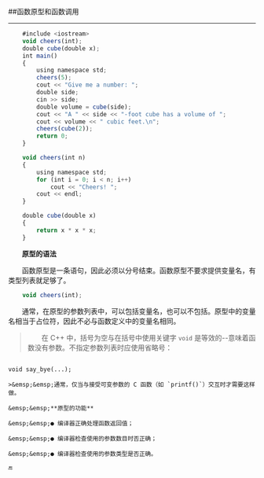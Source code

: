 ##函数原型和函数调用

---

```javascript
    #include <iostream>
    void cheers(int);
    double cube(double x);
    int main()
    {
        using namespace std;
        cheers(5);
        cout << "Give me a number: ";
        double side;
        cin >> side;
        double volume = cube(side);
        cout << "A " << side << "-foot cube has a volume of ";
        cout << volume << " cubic feet.\n";
        cheers(cube(2));
        return 0;
    }

    void cheers(int n)
    {
        using namespace std;
        for (int i = 0; i < n; i++)
            cout << "Cheers! ";
        cout << endl;
    }

    double cube(double x)
    {
        return x * x * x;
    }
```




&emsp;&emsp;**原型的语法**

&emsp;&emsp;函数原型是一条语句，因此必须以分号结束。函数原型不要求提供变量名，有类型列表就足够了。

```javascript
    void cheers(int);
```

&emsp;&emsp;通常，在原型的参数列表中，可以包括变量名，也可以不包括。原型中的变量名相当于占位符，因此不必与函数定义中的变量名相同。

>&emsp;&emsp;在 C++ 中，括号为空与在括号中使用关键字 `void` 是等效的--意味着函数没有参数。不指定参数列表时应使用省略号：

>```javascript
    void say_bye(...);
```
>&emsp;&emsp;通常，仅当与接受可变参数的 C 函数（如 `printf()`）交互时才需要这样做。

&emsp;&emsp;**原型的功能**

&emsp;&emsp;● 编译器正确处理函数返回值；

&emsp;&emsp;● 编译器检查使用的参数数目时否正确；

&emsp;&emsp;● 编译器检查使用的参数类型是否正确。

🔚

